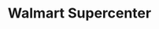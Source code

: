 ---
title: "Walmart Supercenter"
url: /augusta/walmart-supercenter-bobby-jones-expressway/
shop: supermarket
---